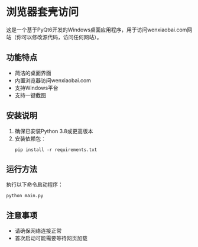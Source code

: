 # 浏览器套壳访问

这是一个基于PyQt6开发的Windows桌面应用程序，用于访问wenxiaobai.com网站（你可以修改源代码，访问任何网站）。

## 功能特点

- 简洁的桌面界面
- 内置浏览器访问wenxiaobai.com
- 支持Windows平台
- 支持一键截图

## 安装说明

1. 确保已安装Python 3.8或更高版本
2. 安装依赖包：
   ```
   pip install -r requirements.txt
   ```

## 运行方法

执行以下命令启动程序：
```
python main.py
```

## 注意事项

- 请确保网络连接正常
- 首次启动可能需要等待网页加载 

